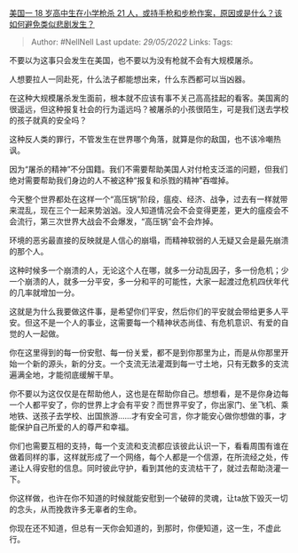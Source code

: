 [美国一 18 岁高中生在小学枪杀 21 人，或持手枪和步枪作案，原因或是什么？该如何避免类似悲剧发生？](https://www.zhihu.com/question/534443107/answer/2501757189)

> Author: #NellNell 
Last update: *29/05/2022* 
Links: 
Tags: 
  

不要以为这事只会发生在美国，也不要以为没有枪就不会有大规模屠杀。

人想要拉人一同赴死，什么法子都能想出来，什么东西都可以当凶器。

在这种大规模屠杀发生面前，根本就不应该有事不关己高高挂起的看客。美国离的很遥远，但这种报复社会的行为遥远吗？被屠杀的小孩很陌生，可是我们送去学校的孩子就真的安全吗？

这种反人类的罪行，不管发生在世界哪个角落，就算是你的敌国，也不该冷嘲热讽。

因为“屠杀的精神”不分国籍。我们不需要帮助美国人对付枪支泛滥的问题，但我们绝对需要帮助我们身边的人不被这种“报复和杀戮的精神”吞噬掉。

今天整个世界都处在这样一个“高压锅”阶段，瘟疫、经济、战争，过去有一样就带来混乱，现在三个一起来势汹汹。没人知道情况会不会变得更差，更大的瘟疫会不会流行，第三次世界大战会不会爆发，“高压锅”会不会炸掉。

环境的恶劣最直接的反映就是人信心的崩塌，而精神软弱的人无疑又会是最先崩溃的那个人。

这种时候多一个崩溃的人，无论这个人在哪，就多一分动乱因子，多一份危机；少一个崩溃的人，就多一分平安，多一分和平的可能性，大家一起渡过危机四伏年代的几率就增加一分。

这就是为什么我要做这件事，是希望你们平安，然后你们的平安就会带给更多人平安。但这不是一个人的事业，这需要每一个精神状态尚佳、有危机意识、有爱的自觉的人一起做。

你在这里得到的每一份安慰、每一份关爱，都不是到你那里为止，而是从你那里开始一个新的源头，新的分支。一个支流无法灌溉到每一寸土地，只有无数多的支流遍满全地，才能彻底缓解干旱。

你不要以为这仅仅是在帮助他人，这也是在帮助你自己。想想看，是不是你身边每一个人都平安了，你的世界上才会有平安？而世界平安了，你出家门、坐飞机、乘地铁、送孩子去学校、出国旅游……才有安全可言，你才能安心做你想做的事，才能保护自己所爱的人的尊严和幸福。

你们也需要互相的支持，每一个支流和支流都应该彼此认识一下，看看周围有谁在做着同样的事，这样就形成了一个网络，每个人都是一个信源，在所流经之处，传递让人得安慰的信息。同时彼此守护，看到其他的支流枯干了，就过去帮助浇灌一下。

你这样做，也许在你不知道的时候就能安慰到一个破碎的灵魂，让ta放下毁灭一切的念头，从而挽救许多无辜者的生命。

你现在还不知道，但总有一天你会知道的，到那时，你便知道，这一生，不虚此行。